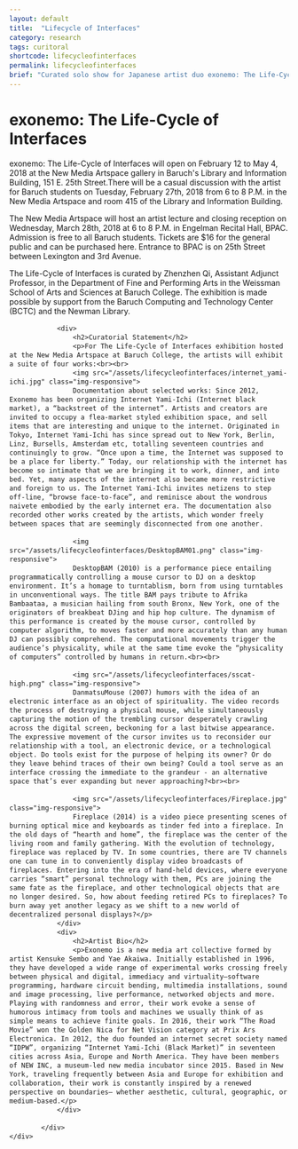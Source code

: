 ```yaml
---
layout: default
title:  "Lifecycle of Interfaces"
category: research
tags: curitoral
shortcode: lifecycleofinterfaces
permalink: lifecycleofinterfaces
brief: "Curated solo show for Japanese artist duo exonemo: The Life-Cycle of Interfaces, as well as artist talk at BPAC (Baruch Performing Art Center)."
---
```

<div class="content-container label-add-border" id="joepage">
	<div class="container-fluid">
			<div class="col-xs-10 col-xs-offset-1 col-lg-8 col-lg-offset-2 text-center">
				<div>
                    <h1>exonemo: The Life-Cycle of Interfaces</h1>
                    <p>exonemo: The Life-Cycle of Interfaces will open on February 12 to May 4, 2018 at the New Media Artspace gallery in Baruch's Library and Information Building, 151 E. 25th Street.There will be a casual discussion with the artist for Baruch students on Tuesday, February 27th, 2018 from 6 to 8 P.M. in the New Media Artspace and room 415 of the Library and Information Building.</p>
                    <p>The New Media Artspace will host an artist lecture and closing reception on Wednesday, March 28th, 2018 at 6 to 8 P.M. in Engelman Recital Hall, BPAC. Admission is free to all Baruch students. Tickets are $16 for the general public and can be purchased here. Entrance to BPAC is on 25th Street between Lexington and 3rd Avenue.</p>
                    <p>The Life-Cycle of Interfaces is curated by Zhenzhen Qi, Assistant Adjunct Professor, in the Department of Fine and Performing Arts in the Weissman School of Arts and Sciences at Baruch College. The exhibition is made possible by support from the Baruch Computing and Technology Center (BCTC) and the Newman Library.</p>
                </div>
                
                
                <div>
                    <h2>Curatorial Statement</h2>
                    <p>For The Life-Cycle of Interfaces exhibition hosted at the New Media Artspace at Baruch College, the artists will exhibit a suite of four works:<br><br>
                    <img src="/assets/lifecycleofinterfaces/internet_yami-ichi.jpg" class="img-responsive">
                    Documentation about selected works: Since 2012, Exonemo has been organizing Internet Yami-Ichi (Internet black market), a “backstreet of the internet”. Artists and creators are invited to occupy a flea-market styled exhibition space, and sell items that are interesting and unique to the internet. Originated in Tokyo, Internet Yami-Ichi has since spread out to New York, Berlin, Linz, Bursells, Amsterdam etc, totalling seventeen countries and continuingly to grow. “Once upon a time, the Internet was supposed to be a place for liberty.” Today, our relationship with the internet has become so intimate that we are bringing it to work, dinner, and into bed. Yet, many aspects of the internet also became more restrictive and foreign to us. The Internet Yami-Ichi invites netizens to step off-line, “browse face-to-face”, and reminisce about the wondrous naivete embodied by the early internet era. The documentation also recorded other works created by the artists, which wonder freely between spaces that are seemingly disconnected from one another.

                    <img src="/assets/lifecycleofinterfaces/DesktopBAM01.png" class="img-responsive">
                    DesktopBAM (2010) is a performance piece entailing programmatically controlling a mouse cursor to DJ on a desktop environment. It’s a homage to turntablism, born from using turntables in unconventional ways. The title BAM pays tribute to Afrika Bambaataa, a musician hailing from south Bronx, New York, one of the originators of breakbeat DJing and hip hop culture. The dynamism of this performance is created by the mouse cursor, controlled by computer algorithm, to moves faster and more accurately than any human DJ can possibly comprehend. The computational movements trigger the audience’s physicality, while at the same time evoke the “physicality of computers” controlled by humans in return.<br><br>

                    <img src="/assets/lifecycleofinterfaces/sscat-high.png" class="img-responsive">
                    DanmatsuMouse (2007) humors with the idea of an electronic interface as an object of spirituality. The video records the process of destroying a physical mouse, while simultaneously capturing the motion of the trembling cursor desperately crawling across the digital screen, beckoning for a last bitwise appearance. The expressive movement of the cursor invites us to reconsider our relationship with a tool, an electronic device, or a technological object. Do tools exist for the purpose of helping its owner? Or do they leave behind traces of their own being? Could a tool serve as an interface crossing the immediate to the grandeur - an alternative space that’s ever expanding but never approaching?<br><br>

                    <img src="/assets/lifecycleofinterfaces/Fireplace.jpg" class="img-responsive">
                    Fireplace (2014) is a video piece presenting scenes of burning optical mice and keyboards as tinder fed into a fireplace. In the old days of “hearth and home”, the fireplace was the center of the living room and family gathering. With the evolution of technology, fireplace was replaced by TV. In some countries, there are TV channels one can tune in to conveniently display video broadcasts of fireplaces. Entering into the era of hand-held devices, where everyone carries “smart” personal technology with them, PCs are joining the same fate as the fireplace, and other technological objects that are no longer desired. So, how about feeding retired PCs to fireplaces? To burn away yet another legacy as we shift to a new world of decentralized personal displays?</p>
                </div>
                <div>
                    <h2>Artist Bio</h2>
                    <p>Exonemo is a new media art collective formed by artist Kensuke Sembo and Yae Akaiwa. Initially established in 1996, they have developed a wide range of experimental works crossing freely between physical and digital, immediacy and virtuality—software programming, hardware circuit bending, multimedia installations, sound and image processing, live performance, networked objects and more. Playing with randomness and error, their work evoke a sense of humorous intimacy from tools and machines we usually think of as simple means to achieve finite goals. In 2016, their work “The Road Movie” won the Golden Nica for Net Vision category at Prix Ars Electronica. In 2012, the duo founded an internet secret society named “IDPW”, organizing “Internet Yami-Ichi (Black Market)” in seventeen cities across Asia, Europe and North America. They have been members of NEW INC, a museum-led new media incubator since 2015. Based in New York, traveling frequently between Asia and Europe for exhibition and collaboration, their work is constantly inspired by a renewed perspective on boundaries— whether aesthetic, cultural, geographic, or medium-based.</p>
                </div>
                
			</div>
	</div>
</div>